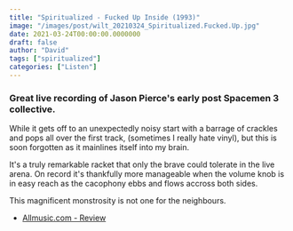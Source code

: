 ```yaml
---
title: "Spiritualized - Fucked Up Inside (1993)"
image: "/images/post/wilt_20210324_Spiritualized.Fucked.Up.jpg"
date: 2021-03-24T00:00:00.0000000
draft: false
author: "David"
tags: ["spiritualized"]
categories: ["Listen"]
---
```

### Great live recording of Jason Pierce's early post Spacemen 3 collective. 

 While it gets off to an unexpectedly noisy start with a barrage of crackles and pops all over the first track, (sometimes I really hate vinyl), but this is soon forgotten as it mainlines itself into my brain.

 It's a truly remarkable racket that only the brave could tolerate in the live arena. On record it's thankfully more manageable when the volume knob is in easy reach as the cacophony ebbs and flows accross both sides.

 This magnificent monstrosity is not one for the neighbours.

-  [Allmusic.com - Review](https://www.allmusic.com/album/fucked-up-inside-mw0000114021)